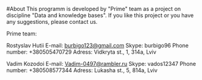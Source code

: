 #About
This programm is developed by "Prime" team as a project on discipline 
"Data and knowledge bases". If you like this project or you have any suggestions, 
please contact us.

Prime team:

Rostyslav Hutii
E-mail: burbigo123@gmail.com
Skype: burbigo96
Phone number: +380505470729
Adress: Vidkryta st., 1, 314a, Lviv

Vadim Kozodoi
E-mail: Vadim-0497@rambler.ru
Skype: vados12347
Phone number: +380508577344
Adress: Lukasha st., 5, 814а, Lviv
